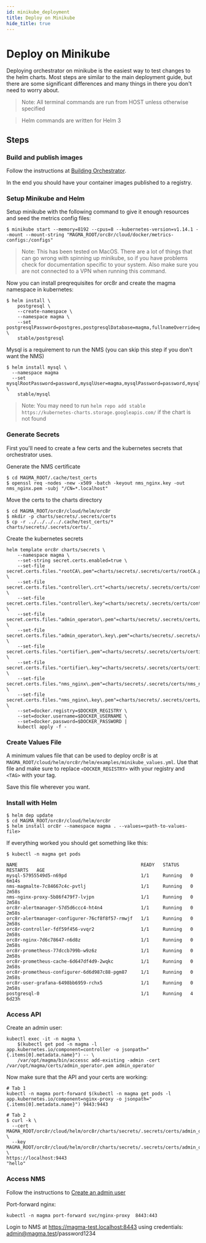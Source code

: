 ```yaml
---
id: minikube_deployment
title: Deploy on Minikube
hide_title: true
---
```


# Deploy on Minikube

Deploying orchestrator on minikube is the easiest way to test changes to the helm
charts. Most steps are similar to the main deployment guide, but there are some
significant differences and many things in there you don't need to worry about.

> Note: All terminal commands are run from HOST unless otherwise specified

> Helm commands are written for Helm 3

## Steps

### Build and publish images

Follow the instructions at [Building Orchestrator](../deploy_build.md#build-and-publish-container-images).

In the end you should have your container images published to a registry.

### Setup Minikube and Helm

Setup minikube with the following command to give it enough resources and seed the
metrics config files:

```
$ minikube start --memory=8192 --cpus=8 --kubernetes-version=v1.14.1 --mount --mount-string "MAGMA_ROOT/orc8r/cloud/docker/metrics-configs:/configs"
```

> Note: This has been tested on MacOS. There are a lot of things that can go wrong
> with spinning up minikube, so if you have problems check for documentation specific
> to your system. Also make sure you are not connected to a VPN when running this command.

Now you can install preqrequisites for orc8r and create the magma namespace in kubernetes:

```
$ helm install \
    postgresql \
    --create-namespace \
    --namespace magma \
    --set postgresqlPassword=postgres,postgresqlDatabase=magma,fullnameOverride=postgresql \
    stable/postgresql
```

Mysql is a requirement to run the NMS (you can skip this step if you don't want the NMS)

```
$ helm install mysql \
  --namespace magma
  --set mysqlRootPassword=password,mysqlUser=magma,mysqlPassword=password,mysqlDatabase=magma \
    stable/mysql
```

> Note: You may need to run `helm repo add stable https://kubernetes-charts.storage.googleapis.com/` if the chart is not found

### Generate Secrets

First you'll need to create a few certs and the kubernetes secrets that orchestrator
uses.

Generate the NMS certificate

```
$ cd MAGMA_ROOT/.cache/test_certs
$ openssl req -nodes -new -x509 -batch -keyout nms_nginx.key -out nms_nginx.pem -subj "/CN=*.localhost"
```

Move the certs to the charts directory

```
$ cd MAGMA_ROOT/orc8r/cloud/helm/orc8r
$ mkdir -p charts/secrets/.secrets/certs
$ cp -r ../../../../.cache/test_certs/* charts/secrets/.secrets/certs/.
```

Create the kubernetes secrets

```
helm template orc8r charts/secrets \
    --namespace magma \
    --set-string secret.certs.enabled=true \
    --set-file secret.certs.files."rootCA\.pem"=charts/secrets/.secrets/certs/rootCA.pem \
    --set-file secret.certs.files."controller\.crt"=charts/secrets/.secrets/certs/controller.crt \
    --set-file secret.certs.files."controller\.key"=charts/secrets/.secrets/certs/controller.key \
    --set-file secret.certs.files."admin_operator\.pem"=charts/secrets/.secrets/certs/admin_operator.pem \
    --set-file secret.certs.files."admin_operator\.key\.pem"=charts/secrets/.secrets/certs/admin_operator.key.pem \
    --set-file secret.certs.files."certifier\.pem"=charts/secrets/.secrets/certs/certifier.pem \
    --set-file secret.certs.files."certifier\.key"=charts/secrets/.secrets/certs/certifier.key \
    --set-file secret.certs.files."nms_nginx\.pem"=charts/secrets/.secrets/certs/nms_nginx.pem \
    --set-file secret.certs.files."nms_nginx\.key\.pem"=charts/secrets/.secrets/certs/nms_nginx.key \
    --set=docker.registry=$DOCKER_REGISTRY \
    --set=docker.username=$DOCKER_USERNAME \
    --set=docker.password=$DOCKER_PASSWORD |
    kubectl apply -f -
```

### Create Values File

A minimum values file that can be used to deploy orc8r is at `MAGMA_ROOT/cloud/helm/orc8r/helm/examples/minikube_values.yml`.
Use that file and make sure to replace `<DOCKER_REGISTRY>` with your registry and `<TAG>` with your tag.

Save this file wherever you want.

### Install with Helm

```
$ helm dep update
$ cd MAGMA_ROOT/orc8r/cloud/helm/orc8r
$ helm install orc8r --namespace magma . --values=<path-to-values-file>
```

If everything worked you should get something like this:

```
$ kubectl -n magma get pods

NAME                                             READY   STATUS    RESTARTS   AGE
mysql-57955549d5-n69pd                           1/1     Running   0          6m14s
nms-magmalte-7c84667c4c-pvtlj                    1/1     Running   0          2m58s
nms-nginx-proxy-5b86f479f7-lvjpn                 1/1     Running   0          2m58s
orc8r-alertmanager-57d5d6ccc4-ht4n4              1/1     Running   0          2m58s
orc8r-alertmanager-configurer-76cf8f8f57-rmwjf   1/1     Running   0          2m58s
orc8r-controller-fdf59f456-vvqr2                 1/1     Running   0          2m58s
orc8r-nginx-7d6c78647-n6d8z                      1/1     Running   0          2m58s
orc8r-prometheus-77dccb799b-w9z6z                1/1     Running   0          2m58s
orc8r-prometheus-cache-6d647df4d9-2wqkc          1/1     Running   0          2m58s
orc8r-prometheus-configurer-6d6d987c88-pgm87     1/1     Running   0          2m58s
orc8r-user-grafana-6498bb6959-rchx5              1/1     Running   0          2m58s
postgresql-0                                     1/1     Running   4          6d23h
```

### Access API

Create an admin user:

```
kubectl exec -it -n magma \
    $(kubectl get pod -n magma -l app.kubernetes.io/component=controller -o jsonpath="{.items[0].metadata.name}") -- \
    /var/opt/magma/bin/accessc add-existing -admin -cert /var/opt/magma/certs/admin_operator.pem admin_operator
```

Now make sure that the API and your certs are working:

```
# Tab 1
kubectl -n magma port-forward $(kubectl -n magma get pods -l app.kubernetes.io/component=nginx-proxy -o jsonpath="{.items[0].metadata.name}") 9443:9443
```

```
# Tab 2
$ curl -k \
  --cert MAGMA_ROOT/orc8r/cloud/helm/orc8r/charts/secrets/.secrets/certs/admin_operator.pem \
  --key MAGMA_ROOT/orc8r/cloud/helm/orc8r/charts/secrets/.secrets/certs/admin_operator.key.pem \
https://localhost:9443
"hello"
```

### Access NMS

Follow the instructions to [Create an admin user](../deploy_install.md#create-an-nms-admin-user)

Port-forward nginx:

```
kubectl -n magma port-forward svc/nginx-proxy  8443:443
```

Login to NMS at https://magma-test.localhost:8443 using credentials: admin@magma.test/password1234
